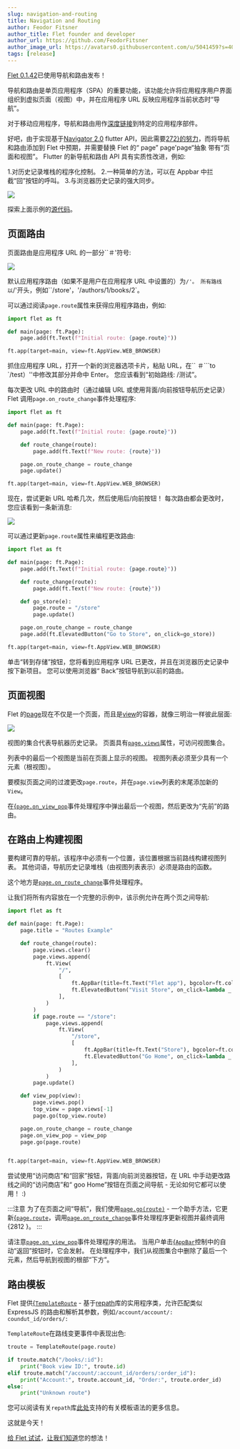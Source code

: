 ```yaml
---
slug: navigation-and-routing
title: Navigation and Routing
author: Feodor Fitsner
author_title: Flet founder and developer
author_url: https://github.com/FeodorFitsner
author_image_url: https://avatars0.githubusercontent.com/u/5041459?s=400&v=4
tags: [release]
---
```


[Flet 0.1.42](https://pypi.org/project/flet/0.1.42/)已使用导航和路由发布！

导航和路由是单页应用程序（SPA）的重要功能，该功能允许将应用程序用户界面组织到虚拟页面（视图）中，并在应用程序 URL 反映应用程序当前状态时“导航”。

对于移动应用程序，导航和路由用作[深度链接](https://docs.flutter.dev/development/ui/navigation/deep-linking)到特定的应用程序部件。

好吧，由于实现基于[Navigator 2.0](https://medium.com/flutter/learning-flutters-new-navigation-and-routing-system-7c9068155ade) flutter API，因此需要[272}的努力](https://github.com/flet-dev/flet/pull/95/files)，而将导航和路由添加到 Flet 中预期，并需要替换 Flet 的“ page” page'page“抽象 带有“页面和视图”。 Flutter 的新导航和路由 API 具有实质性改进，例如:

1.对历史记录堆栈的程序化控制。 2.一种简单的方法，可以在 Appbar 中拦截“回”按钮的呼叫。 3.与浏览器历史记录的强大同步。

<img src="/img/docs/navigation-routing/routing-app-example.gif" className="screenshot-60" />

探索上面示例的[源代码](https://github.com/flet-dev/examples/blob/main/python/apps/routing-navigation/building-views-on-route-change.py)。

## 页面路由

页面路由是应用程序 URL 的一部分``＃'符号:

<img src="/img/docs/navigation-routing/page-address-route.png" className="screenshot-50" />

默认应用程序路由（如果不是用户在应用程序 URL 中设置的）为`/'。 所有路线以`/'开头，例如``/store'，'/authors/1/books/2`。

可以通过阅读`page.route`属性来获得应用程序路由，例如:

```python
import flet as ft

def main(page: ft.Page):
    page.add(ft.Text(f"Initial route: {page.route}"))

ft.app(target=main, view=ft.AppView.WEB_BROWSER)
```

抓住应用程序 URL，打开一个新的浏览器选项卡片，粘贴 URL，在`` ＃```to `/test）''中修改其部分并命中 Enter。 您应该看到“初始路线: /测试”。

每次更改 URL 中的路由时（通过编辑 URL 或使用背面/向前按钮导航历史记录）Flet 调用`page.on_route_change`事件处理程序:

```python
import flet as ft

def main(page: ft.Page):
    page.add(ft.Text(f"Initial route: {page.route}"))

    def route_change(route):
        page.add(ft.Text(f"New route: {route}"))

    page.on_route_change = route_change
    page.update()

ft.app(target=main, view=ft.AppView.WEB_BROWSER)
```

现在，尝试更新 URL 哈希几次，然后使用后/向前按钮！ 每次路由都会更改时，您应该看到一条新消息:

<img src="/img/docs/navigation-routing/page-route-change-event.gif" className="screenshot-60" />

可以通过更新`page.route`属性来编程更改路由:

```python
import flet as ft

def main(page: ft.Page):
    page.add(ft.Text(f"Initial route: {page.route}"))

    def route_change(route):
        page.add(ft.Text(f"New route: {route}"))

    def go_store(e):
        page.route = "/store"
        page.update()

    page.on_route_change = route_change
    page.add(ft.ElevatedButton("Go to Store", on_click=go_store))

ft.app(target=main, view=ft.AppView.WEB_BROWSER)
```

单击“转到存储”按钮，您将看到应用程序 URL 已更改，并且在浏览器历史记录中按下新项目。 您可以使用浏览器“ Back”按钮导航到以前的路由。

## 页面视图

Flet 的[page](/docs/controls/page)现在不仅是一个页面，而且是[view](/docs/controls/view)的容器，就像三明治一样彼此层面:

<img src="/img/docs/navigation-routing/page-views.svg" className="screenshot-100" />

视图的集合代表导航器历史记录。 页面具有[`page.views`](/docs/controls/page#views)属性，可访问视图集合。

列表中的最后一个视图是当前在页面上显示的视图。 视图列表必须至少具有一个元素（根视图）。

要模拟页面之间的过渡更改`page.route`，并在`page.view`列表的末尾添加新的`View`。

在[{`page.on_view_pop`](/docs/controls/page#on_view_pop)事件处理程序中弹出最后一个视图，然后更改为“先前”的路由。

## 在路由上构建视图

要构建可靠的导航，该程序中必须有一个位置，该位置根据当前路线构建视图列表。 其他词语，导航历史记录堆栈（由视图列表表示）必须是路由的函数。

这个地方是[`page.on_route_change`](/docs/controls/page#on_route_change)事件处理程序。

让我们将所有内容放在一个完整的示例中，该示例允许在两个页之间导航:

```python
import flet as ft

def main(page: ft.Page):
    page.title = "Routes Example"

    def route_change(route):
        page.views.clear()
        page.views.append(
            ft.View(
                "/",
                [
                    ft.AppBar(title=ft.Text("Flet app"), bgcolor=ft.colors.SURFACE_VARIANT),
                    ft.ElevatedButton("Visit Store", on_click=lambda _: page.go("/store")),
                ],
            )
        )
        if page.route == "/store":
            page.views.append(
                ft.View(
                    "/store",
                    [
                        ft.AppBar(title=ft.Text("Store"), bgcolor=ft.colors.SURFACE_VARIANT),
                        ft.ElevatedButton("Go Home", on_click=lambda _: page.go("/")),
                    ],
                )
            )
        page.update()

    def view_pop(view):
        page.views.pop()
        top_view = page.views[-1]
        page.go(top_view.route)

    page.on_route_change = route_change
    page.on_view_pop = view_pop
    page.go(page.route)


ft.app(target=main, view=ft.AppView.WEB_BROWSER)
```

尝试使用“访问商店”和“回家”按钮，背面/向前浏览器按钮，在 URL 中手动更改路线之间的“访问商店”和“ goo Home”按钮在页面之间导航 - 无论如何它都可以使用！ :)

:::注意
为了在页面之间“导航”，我们使用[`page.go(route)`](/docs/controls/page#goroute) - 一个助手方法，它更新[{`page.route`](/docs/controls/page#route)，调用[`page.on_route_change`](/docs/controls/page#on_route_change)事件处理程序更新视图并最终调用{2812 }。
:::

请注意[`page.on_view_pop`](/docs/controls/page#on_view_pop)事件处理程序的用法。 当用户单击[{`AppBar`](/docs/controls/appbar)控制中的自动“返回”按钮时，它会发射。 在处理程序中，我们从视图集合中删除了最后一个元素，然后导航到视图的根部“下方”。

## 路由模板

Flet 提供[{`TemplateRoute`](https://github.com/flet-dev/flet/blob/main/sdk/python/flet/template_route.py) - 基于[repath](https://github.com/nickcoutsos/python-repath)库的实用程序类，允许匹配类似 ExpressJS 的路由和解析其参数，例如`/account/account/: coundut_id/orders/:  `

`TemplateRoute`在路线变更事件中表现出色:

```python
troute = TemplateRoute(page.route)

if troute.match("/books/:id"):
    print("Book view ID:", troute.id)
elif troute.match("/account/:account_id/orders/:order_id"):
    print("Account:", troute.account_id, "Order:", troute.order_id)
else:
    print("Unknown route")
```

您可以阅读有关`repath`库[此处](https://github.com/nickcoutsos/python-repath#parameters)支持的有关模板语法的更多信息。

这就是今天！

[给 Flet 试试](/docs/guides/python/getting-started)，[让我们知道](https://discord.gg/dzWXP8SHG8)您的想法！
